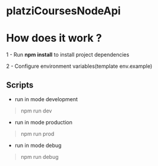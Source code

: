 # platziCoursesNodeApi

# How does it work ?

1 - Run **npm install** to install project dependencies

2 - Configure environment variables(template env.example)

## Scripts

* run in mode development
> npm run dev

* run in mode production
> npm run prod

* run in mode debug
> npm run debug
 
